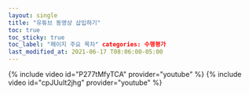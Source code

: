 ```yaml
---
layout: single
title: "유튜브 동영상 삽입하기" 
toc: true
toc_sticky: true
toc_label: "페이지 주요 목차" categories: 수행평가
last_modified_at: 2021-06-17 T08:06:00-05:00
---
```


{% include video id="P277tMfyTCA" provider="youtube" %}
{% include video id="cpJUuIt2jhg" provider="youtube" %}
